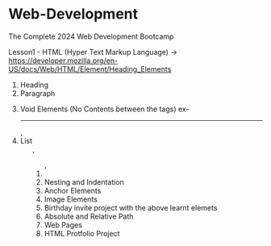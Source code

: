 # Web-Development
The Complete 2024 Web Development Bootcamp

Lesson1 - HTML (Hyper Text Markup Language) -> https://developer.mozilla.org/en-US/docs/Web/HTML/Element/Heading_Elements
1. Heading <!--<h1>....<h6>--> 
2. Paragraph <p>
3. Void Elements (No Contents between the tags) ex- <hr />, <br />
4. List <ul>, <ol>, <li>
5. Nesting and Indentation
7. Anchor Elements <a href=""></a>
8. Image Elements <img src="" />
9. Birthday invite project with the above learnt elemets
10. Absolute and Relative Path
11. Web Pages
12. HTML Protfolio Project
